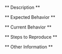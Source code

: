 ** Description **
<!-- Please provide as much *relevant* info as possible. -->

** Expected Behavior **
<!-- Describe what the behavior would be without the bug. -->

** Current Behavior **
<!-- Describe how the bug manifests. -->

** Steps to Reproduce **
<!--  Please explain the steps required to duplicate the issue -->

** Other Information **
<!-- List any other information that is relevant to your issue. Stack traces, related issues, suggestions on how to fix, Stack Overflow links, forum links, etc. -->